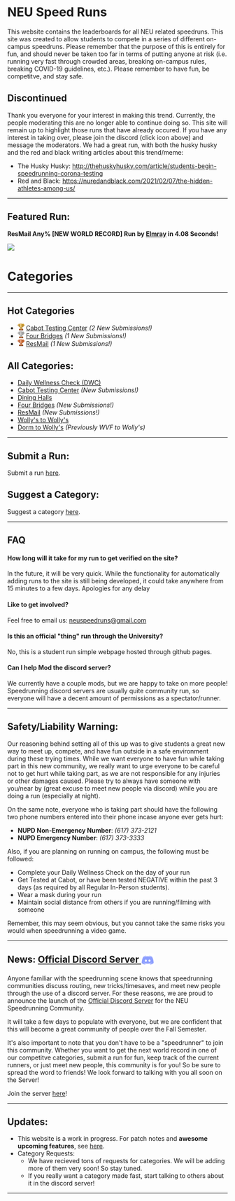 # NEU Speed Runs
This website contains the leaderboards for all NEU related speedruns. This site was created to allow students to compete in a series of different on-campus speedruns. Please remember that the purpose of this is entirely for fun, and should never be taken too far in terms of putting anyone at risk (i.e. running very fast through crowded areas, breaking on-campus rules, breaking COVID-19 guidelines, etc.). Please remember to have fun, be competitve, and stay safe.


## Discontinued
Thank you everyone for your interest in making this trend. Currently, the people moderating this are no longer able to continue doing so. This site will remain up to highlight those runs that have already occured. If you have any interest in taking over, please join the discord (click icon above) and message the moderators. We had a great run, with both the husky husky and the red and black writing articles about this trend/meme:

- The Husky Husky: http://thehuskyhusky.com/article/students-begin-speedrunning-corona-testing
- Red and Black: https://nuredandblack.com/2021/02/07/the-hidden-athletes-among-us/

---

## Featured Run: 


**ResMail Any% [NEW WORLD RECORD] Run by [Elmray](https://neuspeedruns.github.io/Leaderboards/categories/ResMail/www.reddit.com/user/Many_Bird_2579) in 4.08 Seconds!**

[<img src="https://img.youtube.com/vi/yLO1TLAzZ3s/0.jpg">](https://www.youtube.com/watch?v=yLO1TLAzZ3s)

# Categories
---

## Hot Categories 
- <img src="img/1st.png" width="15"> [Cabot Testing Center](categories/Cabot-Testing-Center/Cabot-Testing-Center.md) *(2 New Submissions!)*
- <img src="img/2nd.png" width="15"> [Four Bridges](categories/Four-Bridges/Four-Bridges.md) *(1 New Submissions!)*
- <img src="img/3rd.png" width="15"> [ResMail](categories/ResMail/ResMail.md) *(1 New Submissions!)*





## All Categories:
- [Daily Wellness Check (DWC)](categories/Wellness-Check/Wellness-Check.md)
- [Cabot Testing Center](categories/Cabot-Testing-Center/Cabot-Testing-Center.md) *(New Submissions!)*
- [Dining Halls](categories/Dining-Halls/Dining-Halls.md)
- [Four Bridges](categories/Four-Bridges/Four-Bridges.md) *(New Submissions!)*
- [ResMail](categories/ResMail/ResMail.md) *(New Submissions!)*
- [Wolly's to Wolly's](categories/Wolly's-to-Wolly's/Wolly's-to-Wolly's.md)
- [Dorm to Wolly's](categories/Dorm-to-Wolly's/Dorm-to-Wolly's.md) *(Previously WVF to Wolly's)*



---

## Submit a Run:
Submit a run [here](https://forms.gle/hHda5Qc1Fa8ozx5f7).

## Suggest a Category:
Suggest a category [here](https://forms.gle/SrYrvaDFVL6XuNJi8).

---

## FAQ

#### How long will it take for my run to get verified on the site?
In the future, it will be very quick. While the functionality for automatically adding runs to the site is still being developed, it could take anywhere from 15 minutes to a few days. Apologies for any delay

#### Like to get involved?
Feel free to email us: [neuspeedruns@gmail.com](mailto:neuspeedruns@gmail.com) 

#### Is this an official "thing" run through the University?
No, this is a student run simple webpage hosted through github pages.

#### Can I help Mod the discord server?
We currently have a couple mods, but we are happy to take on more people! Speedrunning discord servers are usually quite community run, so everyone will have a decent amount of permissions as a spectator/runner.

---

## Safety/Liability Warning: 
Our reasoning behind setting all of this up was to give students a great new way to meet up, compete, and have fun outside in a safe environment during these trying times. While we want everyone to have fun while taking part in this new community, we really want to urge everyone to be careful not to get hurt while taking part, as we are not responsible for any injuries or other damages caused. Please try to always have someone with you/near by (great excuse to meet new people via discord) while you are doing a run (especially at night).

On the same note, everyone who is taking part should have the following two phone numbers entered into their phone incase anyone ever gets hurt:
- **NUPD Non-Emergency Number**: *(617) 373-2121*
- **NUPD Emergency Number**: *(617) 373-3333*

Also, if you are planning on running on campus, the following must be followed:
- Complete your Daily Wellness Check on the day of your run
- Get Tested at Cabot, or have been tested NEGATIVE within the past 3 days (as required by all Regular In-Person students).
- Wear a mask during your run
- Maintain social distance from others if you are running/filming with someone

Remember, this may seem obvious, but you cannot take the same risks you would when speedrunning a video game.

---

## News: [Official Discord Server <img src="img/discord.png" width="30" align="center">](https://discord.gg/wU7gCkM)
Anyone familiar with the speedrunning scene knows that speedrunning communities discuss routing, new tricks/timesaves, and meet new people through the use of a discord server. For these reasons, we are proud to announce the launch of the [Official Discord Server](https://discord.gg/wU7gCkM) for the NEU Speedrunning Community. 

It will take a few days to populate with everyone, but we are confident that this will become a great community of people over the Fall Semester. 

It's also important to note that you don't have to be a "speedrunner" to join this community. Whether you want to get the next world record in one of our competitve categories, submit a run for fun, keep track of the current runners, or just meet new people, this community is for you! So be sure to spread the word to friends! We look forward to talking with you all soon on the Server!

Join the server [here](https://discord.gg/wU7gCkM)!

---

## Updates:

- This website is a work in progress. For patch notes and **awesome upcoming features**, see [here](updates/updates.md).
- Category Requests: 
  - We have recieved tons of requests for categories. We will be adding more of them very soon! So stay tuned. 
  - If you really want a category made fast, start talking to others about it in the discord server!

---

